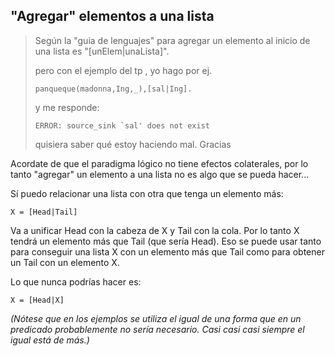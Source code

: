 "Agregar" elementos a una lista
-------------------------------

> Según la "guia de lenguajes" para agregar un elemento al inicio de una lista es "\[unElem|unaLista\]".
>
> pero con el ejemplo del tp , yo hago por ej.
>
> `panqueque(madonna,Ing,_),[sal|Ing].`
>
> y me responde:
>
> `` ERROR: source_sink `sal' does not exist ``
>
> quisiera saber qué estoy haciendo mal. Gracias

Acordate de que el paradigma lógico no tiene efectos colaterales, por lo tanto "agregar" un elemento a una lista no es algo que se pueda hacer...

Sí puedo relacionar una lista con otra que tenga un elemento más:

`X = [Head|Tail]`

Va a unificar Head con la cabeza de X y Tail con la cola. Por lo tanto X tendrá un elemento más que Tail (que sería Head). Eso se puede usar tanto para conseguir una lista X con un elemento más que Tail como para obtener un Tail con un elemento X.

Lo que nunca podrías hacer es:

`X = [Head|X]`

*(Nótese que en los ejemplos se utiliza el igual de una forma que en un predicado probablemente no sería necesario. Casi casi casi siempre el igual está de más.)*
